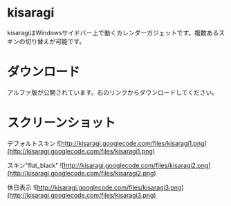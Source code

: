 # kisaragi #
kisaragiはWindowsサイドバー上で動くカレンダーガジェットです。複数あるスキンの切り替えが可能です。

# ダウンロード #
アルファ版が公開されています。右のリンクからダウンロードしてください。

# スクリーンショット #
デフォルトスキン
![http://kisaragi.googlecode.com/files/kisaragi1.png](http://kisaragi.googlecode.com/files/kisaragi1.png)

スキン"flat\_black"
![http://kisaragi.googlecode.com/files/kisaragi2.png](http://kisaragi.googlecode.com/files/kisaragi2.png)

休日表示
![http://kisaragi.googlecode.com/files/kisaragi3.png](http://kisaragi.googlecode.com/files/kisaragi3.png)